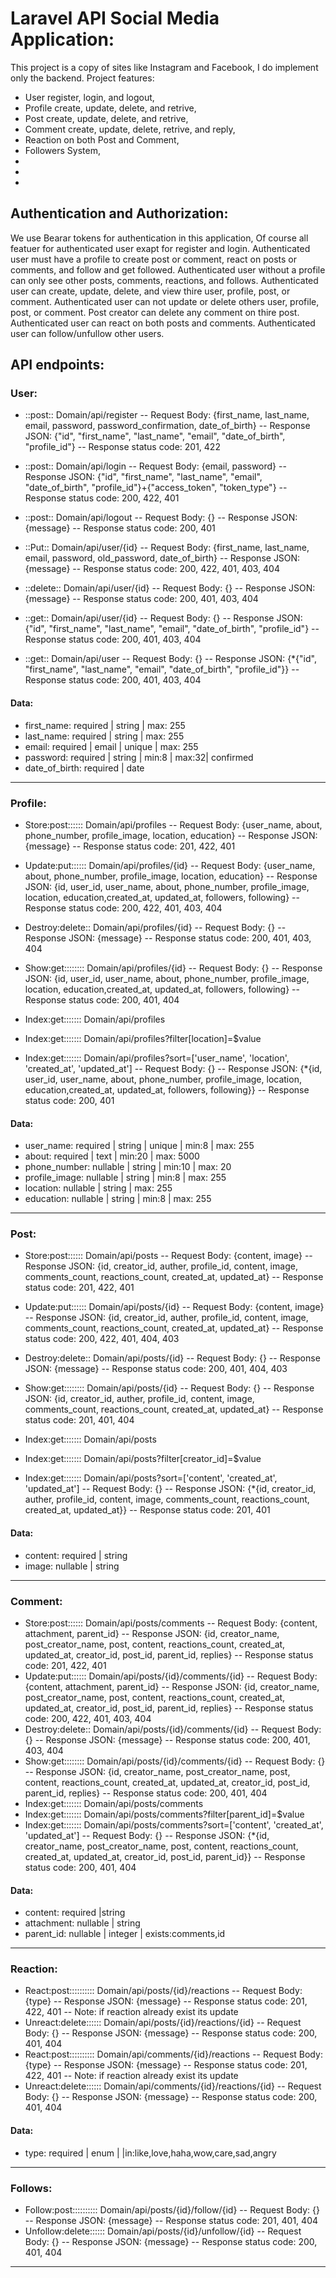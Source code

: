 # Laravel API Social Media Application:

This project is a copy of sites like Instagram and Facebook, I do implement only the backend.
Project features:

-   User register, login, and logout,
-   Profile create, update, delete, and retrive,
-   Post create, update, delete, and retrive,
-   Comment create, update, delete, retrive, and reply,
-   Reaction on both Post and Comment,
-   Followers System,
-
-
-

## Authentication and Authorization:

We use Bearar tokens for authentication in this application, Of course all featuer for authenticated user exapt for register and login.
Authenticated user must have a profile to create post or comment, react on posts or comments, and follow and get followed.
Authenticated user without a profile can only see other posts, comments, reactions, and follows.
Authenticated user can create, update, delete, and view thire user, profile, post, or comment.
Authenticated user can not update or delete others user, profile, post, or comment.
Post creator can delete any comment on thire post.
Authenticated user can react on both posts and comments.
Authenticated user can follow/unfullow other users.

## API endpoints:

### User:

-   ::post:: Domain/api/register
    -- Request Body: {first_name, last_name, email, password, password_confirmation, date_of_birth}
    -- Response JSON: {"id", "first_name", "last_name", "email", "date_of_birth", "profile_id"}
    -- Response status code: 201, 422

-   ::post:: Domain/api/login
    -- Request Body: {email, password}
    -- Response JSON: {"id", "first_name", "last_name", "email", "date_of_birth", "profile_id"}+{"access_token", "token_type"}
    -- Response status code: 200, 422, 401

-   ::post:: Domain/api/logout
    -- Request Body: {}
    -- Response JSON: {message}
    -- Response status code: 200, 401

-   ::Put:: Domain/api/user/{id}
    -- Request Body: {first_name, last_name, email, password, old_password, date_of_birth}
    -- Response JSON: {message}
    -- Response status code: 200, 422, 401, 403, 404

-   ::delete:: Domain/api/user/{id}
    -- Request Body: {}
    -- Response JSON: {message}
    -- Response status code: 200, 401, 403, 404

-   ::get:: Domain/api/user/{id}
    -- Request Body: {}
    -- Response JSON: {"id", "first_name", "last_name", "email", "date_of_birth", "profile_id"}
    -- Response status code: 200, 401, 403, 404

-   ::get:: Domain/api/user
    -- Request Body: {}
    -- Response JSON: {\*{"id", "first_name", "last_name", "email", "date_of_birth", "profile_id"}}
    -- Response status code: 200, 401, 403, 404

#### Data:

-   first_name: required | string | max: 255
-   last_name: required | string | max: 255
-   email: required | email | unique | max: 255
-   password: required | string | min:8 | max:32| confirmed
-   date_of_birth: required | date

---

### Profile:

-   Store:post:::::: Domain/api/profiles
    -- Request Body: {user_name, about, phone_number, profile_image, location, education}
    -- Response JSON: {message}
    -- Response status code: 201, 422, 401

-   Update:put:::::: Domain/api/profiles/{id}
    -- Request Body: {user_name, about, phone_number, profile_image, location, education}
    -- Response JSON: {id, user_id, user_name, about, phone_number, profile_image, location, education,created_at, updated_at, followers, following}
    -- Response status code: 200, 422, 401, 403, 404

-   Destroy:delete:: Domain/api/profiles/{id}
    -- Request Body: {}
    -- Response JSON: {message}
    -- Response status code: 200, 401, 403, 404

-   Show:get:::::::: Domain/api/profiles/{id}
    -- Request Body: {}
    -- Response JSON: {id, user_id, user_name, about, phone_number, profile_image, location, education,created_at, updated_at, followers, following}
    -- Response status code: 200, 401, 404

-   Index:get::::::: Domain/api/profiles
-   Index:get::::::: Domain/api/profiles?filter[location]=$value
-   Index:get::::::: Domain/api/profiles?sort=['user_name', 'location', 'created_at', 'updated_at']
    -- Request Body: {}
    -- Response JSON: {\*{id, user_id, user_name, about, phone_number, profile_image, location, education,created_at, updated_at, followers, following}}
    -- Response status code: 200, 401

#### Data:

-   user_name: required | string | unique | min:8 | max: 255
-   about: required | text | min:20 | max: 5000
-   phone_number: nullable | string | min:10 | max: 20
-   profile_image: nullable | string | min:8 | max: 255
-   location: nullable | string | max: 255
-   education: nullable | string | min:8 | max: 255

---

### Post:

-   Store:post:::::: Domain/api/posts
    -- Request Body: {content, image}
    -- Response JSON: {id, creator_id, auther, profile_id, content, image, comments_count, reactions_count, created_at, updated_at}
    -- Response status code: 201, 422, 401

-   Update:put:::::: Domain/api/posts/{id}
    -- Request Body: {content, image}
    -- Response JSON: {id, creator_id, auther, profile_id, content, image, comments_count, reactions_count, created_at, updated_at}
    -- Response status code: 200, 422, 401, 404, 403

-   Destroy:delete:: Domain/api/posts/{id}
    -- Request Body: {}
    -- Response JSON: {message}
    -- Response status code: 200, 401, 404, 403

-   Show:get:::::::: Domain/api/posts/{id}
    -- Request Body: {}
    -- Response JSON: {id, creator_id, auther, profile_id, content, image, comments_count, reactions_count, created_at, updated_at}
    -- Response status code: 201, 401, 404

-   Index:get::::::: Domain/api/posts
-   Index:get::::::: Domain/api/posts?filter[creator_id]=$value
-   Index:get::::::: Domain/api/posts?sort=['content', 'created_at', 'updated_at']
    -- Request Body: {}
    -- Response JSON: {\*{id, creator_id, auther, profile_id, content, image, comments_count, reactions_count, created_at, updated_at}}
    -- Response status code: 201, 401

#### Data:

-   content: required | string
-   image: nullable | string

---

### Comment:

-   Store:post:::::: Domain/api/posts/comments
    -- Request Body: {content, attachment, parent_id}
    -- Response JSON: {id, creator_name, post_creator_name, post, content, reactions_count, created_at, updated_at, creator_id, post_id, parent_id, replies}
    -- Response status code: 201, 422, 401
-   Update:put:::::: Domain/api/posts/{id}/comments/{id}
    -- Request Body: {content, attachment, parent_id}
    -- Response JSON: {id, creator_name, post_creator_name, post, content, reactions_count, created_at, updated_at, creator_id, post_id, parent_id, replies}
    -- Response status code: 200, 422, 401, 403, 404
-   Destroy:delete:: Domain/api/posts/{id}/comments/{id}
    -- Request Body: {}
    -- Response JSON: {message}
    -- Response status code: 200, 401, 403, 404
-   Show:get:::::::: Domain/api/posts/{id}/comments/{id}
    -- Request Body: {}
    -- Response JSON: {id, creator_name, post_creator_name, post, content, reactions_count, created_at, updated_at, creator_id, post_id, parent_id, replies}
    -- Response status code: 200, 401, 404
-   Index:get::::::: Domain/api/posts/comments
-   Index:get::::::: Domain/api/posts/comments?filter[parent_id]=$value
-   Index:get::::::: Domain/api/posts/comments?sort=['content', 'created_at', 'updated_at']
    -- Request Body: {}
    -- Response JSON: {\*{id, creator_name, post_creator_name, post, content, reactions_count, created_at, updated_at, creator_id, post_id, parent_id}}
    -- Response status code: 200, 401, 404

#### Data:

-   content: required |string
-   attachment: nullable | string
-   parent_id: nullable | integer | exists:comments,id

---

### Reaction:

-   React:post:::::::::: Domain/api/posts/{id}/reactions
    -- Request Body: {type}
    -- Response JSON: {message}
    -- Response status code: 201, 422, 401
    -- Note: if reaction already exist its update
-   Unreact:delete:::::: Domain/api/posts/{id}/reactions/{id}
    -- Request Body: {}
    -- Response JSON: {message}
    -- Response status code: 200, 401, 404
-   React:post:::::::::: Domain/api/comments/{id}/reactions
    -- Request Body: {type}
    -- Response JSON: {message}
    -- Response status code: 201, 422, 401
    -- Note: if reaction already exist its update
-   Unreact:delete:::::: Domain/api/comments/{id}/reactions/{id}
    -- Request Body: {}
    -- Response JSON: {message}
    -- Response status code: 200, 401, 404

#### Data:

-   type: required | enum | |in:like,love,haha,wow,care,sad,angry

---

### Follows:

-   Follow:post:::::::::: Domain/api/posts/{id}/follow/{id}
    -- Request Body: {}
    -- Response JSON: {message}
    -- Response status code: 201, 401, 404
-   Unfollow:delete:::::: Domain/api/posts/{id}/unfollow/{id}
    -- Request Body: {}
    -- Response JSON: {message}
    -- Response status code: 200, 401, 404

---
